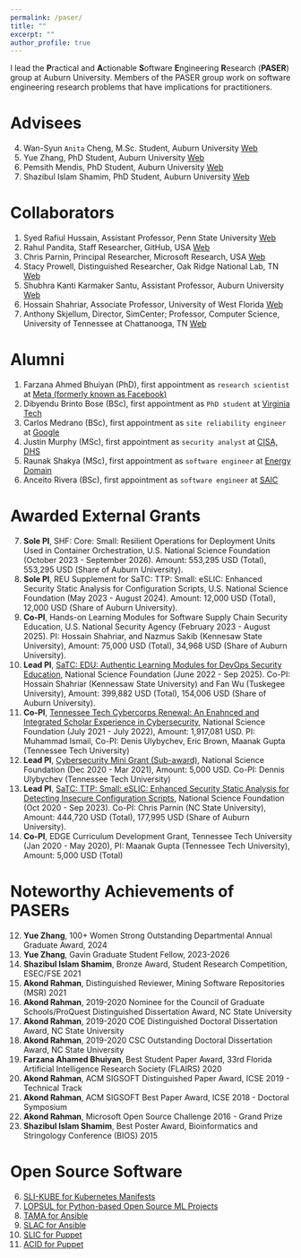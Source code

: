 ```yaml
---
permalink: /paser/
title: ""
excerpt: ""
author_profile: true
---
```


I lead the **P**ractical and **A**ctionable **S**oftware **E**ngineering **R**esearch (**PASER**) group at Auburn University. Members of the PASER group work on software engineering research problems that have implications for practitioners. 


Advisees
======
4. Wan-Syun `Anita` Cheng, M.Sc. Student, Auburn University [Web]()
3. Yue Zhang, PhD Student, Auburn University [Web]()
2. Pemsith Mendis, PhD Student, Auburn University [Web](https://pemsithmendis.com/)
1. Shazibul Islam Shamim, PhD Student, Auburn University [Web](https://shazibulislam.github.io/)


Collaborators
======
1. Syed Rafiul Hussain, Assistant Professor, Penn State University [Web](https://syed-rafiul-hussain.github.io/)
2. Rahul Pandita, Staff Researcher, GitHub, USA [Web](http://rahulpandita.me/)
3. Chris Parnin, Principal Researcher, Microsoft Research, USA [Web](https://www.microsoft.com/en-us/research/people/chrisparnin/)
4. Stacy Prowell, Distinguished Researcher, Oak Ridge National Lab, TN [Web](https://www.ornl.gov/staff-profile/stacy-j-prowell)
5. Shubhra Kanti Karmaker Santu, Assistant Professor, Auburn University [Web](https://karmake2.github.io/)
6. Hossain Shahriar, Associate Professor, University of West Florida [Web]()
7. Anthony Skjellum, Director, SimCenter; Professor, Computer Science, University of Tennessee at Chattanooga, TN [Web](https://scholar.google.com/citations?user=j74j55gAAAAJ&hl=en)

Alumni
======
1. Farzana Ahmed Bhuiyan (PhD), first appointment as `research scientist` at [Meta (formerly known as Facebook)](https://facebook.com)
2. Dibyendu Brinto Bose (BSc), first appointment as `PhD student` at [Virginia Tech](https://cs.vt.edu/)
3. Carlos Medrano (BSc), first appointment as `site reliability engineer` at [Google](https://sre.google/)
4. Justin Murphy (MSc), first appointment as `security analyst` at [CISA, DHS](https://www.cisa.gov/)
5. Raunak Shakya (MSc), first appointment as `software engineer` at [Energy Domain](https://energydomain.com/)
6. Anceito Rivera (BSc), first appointment as `software engineer` at [SAIC](https://www.saic.com/)

Awarded External Grants
======
7. **Sole PI**, SHF: Core: Small: Resilient Operations for Deployment Units Used in Container Orchestration, U.S. National Science Foundation (October 2023 - September 2026). Amount: 553,295 USD (Total), 553,295 USD (Share of Auburn University).
7. **Sole PI**, REU Supplement for SaTC: TTP: Small: eSLIC: Enhanced Security Static Analysis for Configuration Scripts, U.S. National Science Foundation (May 2023 - August 2024). Amount: 12,000 USD (Total), 12,000 USD (Share of Auburn University).
6. **Co-PI**, Hands-on Learning Modules for Software Supply Chain Security Education, U.S. National Security Agency (February 2023 - August 2025). PI: Hossain Shahriar, and Nazmus Sakib (Kennesaw State University), Amount: 75,000 USD (Total), 34,968 USD (Share of Auburn University).
5. **Lead PI**, [SaTC: EDU: Authentic Learning Modules for DevOps Security Education](https://nsf.gov/awardsearch/showAward?AWD_ID=2209636&HistoricalAwards=false), National Science Foundation (June 2022 - Sep 2025). Co-PI: Hossain Shahriar (Kennessaw State University) and Fan Wu (Tuskegee University), Amount: 399,882 USD (Total), 154,006 USD (Share of Auburn University). 
4. **Co-PI**, [Tennessee Tech Cybercorps Renewal: An Enahnced and Integrated Scholar Experience in Cybersecurity](https://www.nsf.gov/awardsearch/showAward?AWD_ID=2043324), National Science Foundation (July 2021 - July 2022), Amount: 1,917,081 USD. PI: Muhammad Ismail, Co-PI: Denis Ulybychev, Eric Brown, Maanak Gupta (Tennessee Tech University) 
3. **Lead PI**, [Cybersecurity Mini Grant (Sub-award)](https://www.nsf.gov/awardsearch/showAward?AWD_ID=1730105), National Science Foundation (Dec 2020 - Mar 2021), Amount: 5,000 USD. Co-PI: Dennis Ulybychev (Tennessee Tech University) 
2. **Lead PI**, [SaTC: TTP: Small: eSLIC: Enhanced Security Static Analysis for Detecting Insecure Configuration Scripts](https://www.nsf.gov/awardsearch/showAward?AWD_ID=2026869), National Science Foundation (Oct 2020 - Sep 2023). Co-PI: Chris Parnin (NC State University), Amount: 444,720 USD (Total), 177,995 USD (Share of Auburn University). 
1. **Co-PI**, EDGE Curriculum Development Grant, Tennessee Tech University (Jan 2020 - May 2020), PI: Maanak Gupta (Tennessee Tech University), Amount: 5,000 USD (Total)


Noteworthy Achievements of PASERs 
======

12. **Yue Zhang**, 100+ Women Strong Outstanding Departmental Annual Graduate Award, 2024 
11. **Yue Zhang**, Gavin Graduate Student Fellow, 2023-2026 
10. **Shazibul Islam Shamim**, Bronze Award, Student Research Competition, ESEC/FSE 2021 
9. **Akond Rahman**, Distinguished Reviewer, Mining Software Repositories (MSR) 2021
8. **Akond Rahman**, 2019-2020 Nominee for the Council of Graduate Schools/ProQuest Distinguished Dissertation Award, NC State University
7. **Akond Rahman**, 2019-2020 COE Distinguished Doctoral Dissertation Award, NC State University
6. **Akond Rahman**, 2019-2020 CSC Outstanding Doctoral Dissertation Award, NC State University
5. **Farzana Ahamed Bhuiyan**, Best Student Paper Award, 33rd Florida Artificial Intelligence Research Society (FLAIRS) 2020 
4. **Akond Rahman**, ACM SIGSOFT Distinguished Paper Award, ICSE 2019 - Technical Track
3. **Akond Rahman**, ACM SIGSOFT Best Paper Award, ICSE 2018 - Doctoral Symposium
2. **Akond Rahman**, Microsoft Open Source Challenge 2016 - Grand Prize
1. **Shazibul Islam Shamim**, Best Poster Award, Bioinformatics and Stringology Conference (BIOS) 2015 


Open Source Software
======
6. [SLI-KUBE for Kubernetes Manifests](https://github.com/paser-group/KubeSec) 
5. [LOPSUL for Python-based Open Source ML Projects](https://github.com/paser-group/MLForensics) 
4. [TAMA for Ansible](https://hub.docker.com/r/talismanic/tama)
3. [SLAC for Ansible](https://hub.docker.com/r/akondrahman/slic_ansible)
2. [SLIC for Puppet](https://hub.docker.com/r/akondrahman/ruby_for_sp)
1. [ACID for Puppet](https://hub.docker.com/r/akondrahman/acid-puppet)
